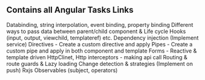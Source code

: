 ## Contains all Angular Tasks Links
Databinding, string interpolation, event binding, property binding
Different ways to pass data between parent/child component & Life cycle Hooks  (input, output, viewchild, templateref) etc.
Dependency injection (Implement service)
Directives - Create a custom directive and apply
Pipes - Create a custom pipe and apply in both component and template
Forms - Reactive & template driven
HttpClinet, Http interceptors - making api call
Routing & route guards & Lazy loading
Change detection & strategies (Implement on push)
Rxjs Observables (subject, operators)